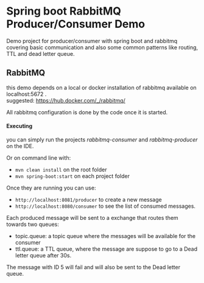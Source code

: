 # Spring boot RabbitMQ Producer/Consumer Demo

Demo project for producer/consumer with spring boot and rabbitmq covering basic communication and also some common patterns 
like routing, TTL and dead letter queue.

## RabbitMQ

this demo depends on a local or docker installation of rabbitmq available on localhost:5672 .  
suggested: https://hub.docker.com/_/rabbitmq/

All rabbitmq configuration is done by the code once it is started.

#### Executing

you can simply run the projects *rabbitmq-consumer* and *rabbitmq-producer* on the IDE.

Or on command line with:
* `mvn clean install` on the root folder
* `mvn spring-boot:start` on each project folder

Once they are running you can use:
* `http://localhost:8081/producer` to create a new message
* `http://localhost:8080/consumer` to see the list of consumed messages.

Each produced message will be sent to a exchange that routes them towards two queues:  
* topic.queue: a topic queue where the messages will be available for the consumer
* ttl.queue: a TTL queue, where the message are suppose to go to a Dead letter queue after
30s.

The message with ID 5 will fail and will also be sent to the Dead letter queue.
